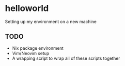 # helloworld
Setting up my environment on a new machine

## TODO

* Nix package environment
* Vim/Neovim setup
* A wrapping script to wrap all of these scripts together
